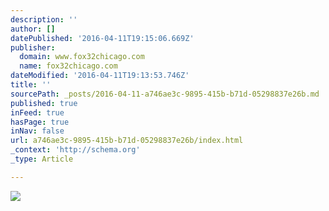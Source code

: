 ```yaml
---
description: ''
author: []
datePublished: '2016-04-11T19:15:06.669Z'
publisher:
  domain: www.fox32chicago.com
  name: fox32chicago.com
dateModified: '2016-04-11T19:13:53.746Z'
title: ''
sourcePath: _posts/2016-04-11-a746ae3c-9895-415b-b71d-05298837e26b.md
published: true
inFeed: true
hasPage: true
inNav: false
url: a746ae3c-9895-415b-b71d-05298837e26b/index.html
_context: 'http://schema.org'
_type: Article

---
```

![](http://static.lakana.com/media.fox32chicago.com/photo/2015/09/21/driving-car_1442852401013_229303_ver1.0.jpg)
